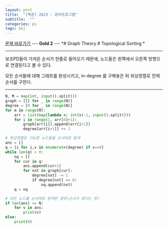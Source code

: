 ```yaml
---
layout: post
title:  "[백준] 2623 : 음악프로그램"
subtitle:  ""
categories: ps
tags: boj
---
```


[문제 바로가기](https://www.acmicpc.net/problem/2623) --- **Gold 2** --- *# Graph Theory # Topological Sorting *

---

보조PD들이 가져온 순서가 한줄로 들어오기 때문에, 노드들은 왼쪽에서 오른쪽 방향으로 연결된다고 볼 수 있다.

모든 순서들에 대해 그래프를 완성시키고, in-degree 를 구해놓은 뒤 위상정렬로 전체 순서를 구한다.

---

```python
N, M = map(int, input().split())
graph = [[] for _ in range(N)]
degree = [0 for _ in range(N)]
for m in range(M):
    arr = list(map(lambda x: int(x)-1, input().split()))
    for i in range(1, arr[0]+1):
        graph[arr[i]].append(arr[i+1])
        degree[arr[i+1]] += 1

# 위상정렬로 가능한 노드들을 순서대로 탐색
ans = []
q = [i for i,v in enumerate(degree) if v==0]
while len(q) > 0:
    nq = []
    for cur in q:
        ans.append(cur+1)
        for nxt in graph[cur]:
            degree[nxt] -= 1
            if degree[nxt] == 0:
                nq.append(nxt)
    q = nq

# 모든 노드를 순서대로 탐색한 경우(순서가 맞다는 뜻)
if len(ans) == N:
    for v in ans:
        print(v)
else:
    print(0)
```

